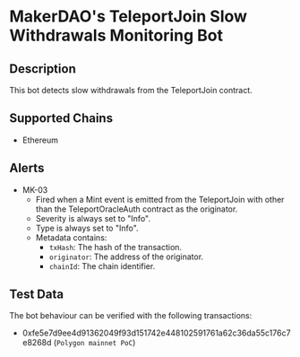 # MakerDAO's TeleportJoin Slow Withdrawals Monitoring Bot

## Description

This bot detects slow withdrawals from the TeleportJoin contract.

## Supported Chains

- Ethereum

## Alerts

- MK-03
  - Fired when a Mint event is emitted from the TeleportJoin with other than the TeleportOracleAuth contract as the originator.
  - Severity is always set to "Info".
  - Type is always set to "Info".
  - Metadata contains:
    - `txHash`: The hash of the transaction.
    - `originator`: The address of the originator.
    - `chainId`: The chain identifier.

## Test Data

The bot behaviour can be verified with the following transactions:

- 0xfe5e7d9ee4d91362049f93d151742e448102591761a62c36da55c176c7e8268d (`Polygon mainnet PoC`)
